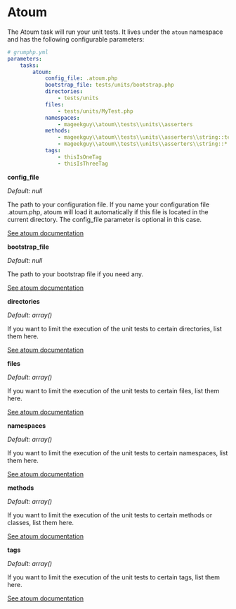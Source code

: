 # Atoum

The Atoum task will run your unit tests.
It lives under the `atoum` namespace and has the following configurable parameters:

```yaml
# grumphp.yml
parameters:
    tasks:
        atoum:
            config_file: .atoum.php
            bootstrap_file: tests/units/bootstrap.php
            directories:
                - tests/units
            files:
                - tests/units/MyTest.php
            namespaces:
                - mageekguy\\atoum\\tests\\units\\asserters
            methods:
                - mageekguy\\atoum\\tests\\units\\asserters\\string::testContains
                - mageekguy\\atoum\\tests\\units\\asserters\\string::*
            tags:
                - thisIsOneTag
                - thisIsThreeTag
```

**config_file**

*Default: null*

The path to your configuration file. If you name your configuration file .atoum.php, atoum will load it automatically if this file is located in the current directory. The config_file parameter is optional in this case.

[See atoum documentation](http://docs.atoum.org/en/latest/configuration_bootstraping.html#configuration-file)

**bootstrap_file**

*Default: null*

The path to your bootstrap file if you need any.

[See atoum documentation](http://docs.atoum.org/en/latest/configuration_bootstraping.html#bootstrap-file)

**directories**

*Default: array()*

If you want to limit the execution of the unit tests to certain directories, list them here.

[See atoum documentation](http://docs.atoum.org/en/latest/running_tests.html#by-folders)

**files**

*Default: array()*

If you want to limit the execution of the unit tests to certain files, list them here.

[See atoum documentation](http://docs.atoum.org/en/latest/running_tests.html#by-files)

**namespaces**

*Default: array()*

If you want to limit the execution of the unit tests to certain namespaces, list them here.

[See atoum documentation](http://docs.atoum.org/en/latest/running_tests.html#by-namespace)

**methods**

*Default: array()*

If you want to limit the execution of the unit tests to certain methods or classes, list them here.

[See atoum documentation](http://docs.atoum.org/en/latest/running_tests.html#a-class-or-a-method)

**tags**

*Default: array()*

If you want to limit the execution of the unit tests to certain tags, list them here.

[See atoum documentation](http://docs.atoum.org/en/latest/running_tests.html#tags)
